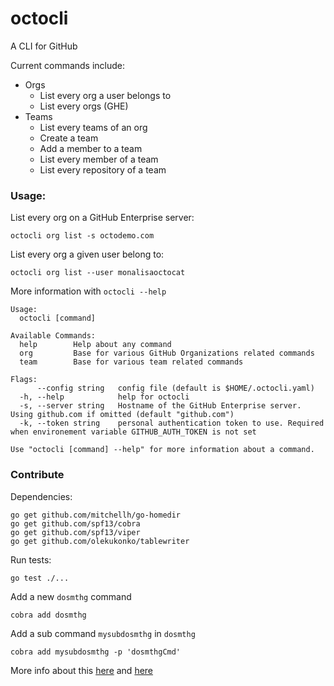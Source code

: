 # octocli
A CLI for GitHub

Current commands include:

- Orgs
  - List every org a user belongs to
  - List every orgs (GHE)
- Teams
  - List every teams of an org
  - Create a team
  - Add a member to a team
  - List every member of a team
  - List every repository of a team 


### Usage:

List every org on a GitHub Enterprise server:

```
octocli org list -s octodemo.com
```

List every org a given user belong to:

```
octocli org list --user monalisaoctocat
```

More information with `octocli --help`

```
Usage:
  octocli [command]

Available Commands:
  help        Help about any command
  org         Base for various GitHub Organizations related commands
  team        Base for various team related commands

Flags:
      --config string   config file (default is $HOME/.octocli.yaml)
  -h, --help            help for octocli
  -s, --server string   Hostname of the GitHub Enterprise server. Using github.com if omitted (default "github.com")
  -k, --token string    personal authentication token to use. Required when environement variable GITHUB_AUTH_TOKEN is not set

Use "octocli [command] --help" for more information about a command.
```

### Contribute


Dependencies:

```
go get github.com/mitchellh/go-homedir
go get github.com/spf13/cobra
go get github.com/spf13/viper
go get github.com/olekukonko/tablewriter
```

Run tests:

```
go test ./...
```


Add a new `dosmthg` command

```
cobra add dosmthg
```

Add a sub command `mysubdosmthg` in `dosmthg`


```
cobra add mysubdosmthg -p 'dosmthgCmd'
```

More info about this [here](https://github.com/spf13/cobra/blob/master/cobra/README.md) and [here](https://github.com/spf13/cobra/blob/master/README.md)
